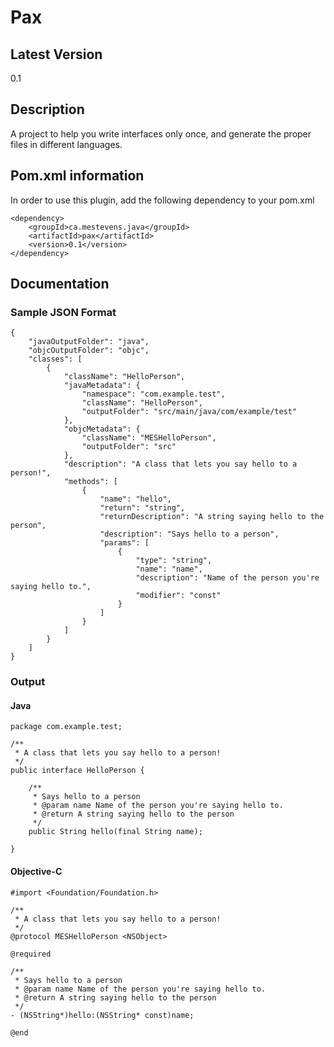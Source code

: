 # Pax

## Latest Version
0.1

## Description

A project to help you write interfaces only once, and generate the proper files in different languages.

## Pom.xml information

In order to use this plugin, add the following dependency to your pom.xml

```
<dependency>
	<groupId>ca.mestevens.java</groupId>
	<artifactId>pax</artifactId>
	<version>0.1</version>
</dependency>
```

## Documentation

### Sample JSON Format

```
{
	"javaOutputFolder": "java",
	"objcOutputFolder": "objc",
	"classes": [
		{
			"className": "HelloPerson",
			"javaMetadata": {
				"namespace": "com.example.test",
				"className": "HelloPerson",
				"outputFolder": "src/main/java/com/example/test"
			},
			"objcMetadata": {
				"className": "MESHelloPerson",
				"outputFolder": "src"
			},
			"description": "A class that lets you say hello to a person!",
			"methods": [
				{
					"name": "hello",
					"return": "string",
					"returnDescription": "A string saying hello to the person",
					"description": "Says hello to a person",
					"params": [
						{
							"type": "string",
							"name": "name",
							"description": "Name of the person you're saying hello to.",
							"modifier": "const"
						}
					]
				}
			]
		}
	]
}
```

### Output

#### Java

```
package com.example.test;

/**
 * A class that lets you say hello to a person!
 */
public interface HelloPerson {

	/**
	 * Says hello to a person
	 * @param name Name of the person you're saying hello to.
	 * @return A string saying hello to the person
	 */
	public String hello(final String name);

}
```

#### Objective-C

```
#import <Foundation/Foundation.h>

/**
 * A class that lets you say hello to a person!
 */
@protocol MESHelloPerson <NSObject>

@required

/**
 * Says hello to a person
 * @param name Name of the person you're saying hello to.
 * @return A string saying hello to the person
 */
- (NSString*)hello:(NSString* const)name;

@end
```